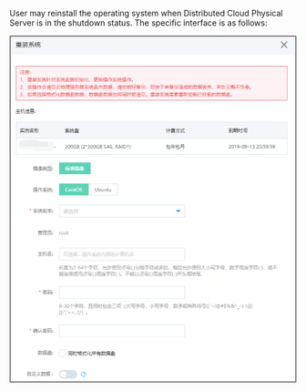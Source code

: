 User may reinstall the operating system when Distributed Cloud Physical Server is in the shutdown status. The specific interface is as follows:

![重装操作系统](../../Image/dcps-restall-new.png)

